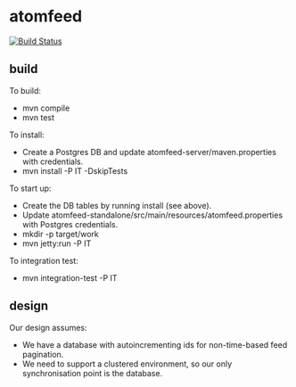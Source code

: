 atomfeed
========

[![Build Status](https://travis-ci.org/ICT4H/atomfeed.png)](https://travis-ci.org/ICT4H/atomfeed)

build
-----
To build:
* mvn compile
* mvn test

To install:
* Create a Postgres DB and update atomfeed-server/maven.properties with credentials.
* mvn install -P IT -DskipTests

To start up:
* Create the DB tables by running install (see above).
* Update atomfeed-standalone/src/main/resources/atomfeed.properties with Postgres credentials.
* mkdir -p target/work 
* mvn jetty:run -P IT

To integration test:
* mvn integration-test -P IT

design
------
Our design assumes:
* We have a database with autoincrementing ids for non-time-based feed pagination.
* We need to support a clustered environment, so our only synchronisation point is the database.
